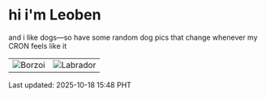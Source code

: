 # hi i'm Leoben

and i like dogs—so have some random dog pics that change whenever my CRON feels like it

|  |  |
|--------|----------|
| ![Borzoi](https://random-dog-vercel.vercel.app/api/random-borzoi?v=1760773734) | ![Labrador](https://random-dog-vercel.vercel.app/api/random-labrador?v=1760773734) |

Last updated: 2025-10-18 15:48 PHT
